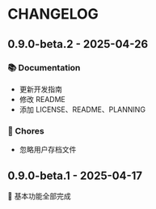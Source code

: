 # CHANGELOG

## 0.9.0-beta.2 - 2025-04-26

### 📚 Documentation
- 更新开发指南
- 修改 README
- 添加 LICENSE、README、PLANNING

### 🔧 Chores
- 忽略用户存档文件

## 0.9.0-beta.1 - 2025-04-17

🎉 基本功能全部完成
